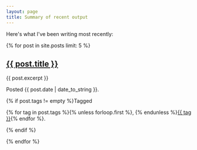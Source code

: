 ```yaml
---
layout: page
title: Summary of recent output
---
```


Here's what I've been writing most recently:

{% for post in site.posts limit: 5 %}
<h2><a href="{{ post.url }}">{{ post.title }}</a></h2>

<p>{{ post.excerpt }}</p>

<div class="meta">Posted {{ post.date | date_to_string }}.

{% if post.tags != empty %}Tagged 

  {% for tag in post.tags %}{% unless forloop.first %}, {% endunless %}<a href="/articles/tagged.html#{{ tag }}">{{ tag }}</a>{% endfor %}.

{% endif %}
</div>


{% endfor %}
